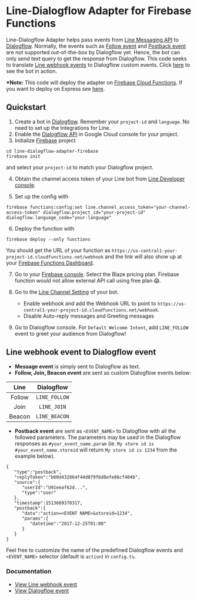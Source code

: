 # Line-Dialogflow Adapter for Firebase Functions 

Line-Dialogflow Adapter helps pass events from [Line Messaging API](https://developers.line.me/en/docs/messaging-api/overview/) to [Dialogflow](https://dialogflow.com/). Normally, the events such as [Follow event](https://developers.line.me/en/docs/messaging-api/reference/#follow-event) and [Postback event](https://developers.line.me/en/docs/messaging-api/reference/#postback-event) are not supported out-of-the-box by Dialogflow yet. Hence, the bot can only send text query to get the response from Dialogflow. This code seeks to translate [Line webhook events](https://developers.line.me/en/docs/messaging-api/reference/#webhook-event-objects) to Dialogflow custom events. Click [here](http://qr-official.line.me/L/oVd9bvJ4qG.png) to see the bot in action.

__*Note:__ This code will deploy the adapter on [Firebase Cloud Functions](https://firebase.google.com/docs/functions/). If you want to deploy on Express see [here](https://github.com/mikephul/line-dialogflow-adapter-express).

## Quickstart

1. Create a bot in [Dialogflow](https://dialogflow.com/). Remember your `project-id` and `language`. No need to set up the Integrations for Line.
2. Enable the [Dialogflow API](https://console.cloud.google.com/flows/enableapi?apiid=dialogflow.googleapis.com) in Google Cloud console for your project.
3. Initialize [Firebase](https://console.firebase.google.com/) project
```
cd line-dialogflow-adapter-firebase
firebase init
```
and select your `project-id` to match your Dialogflow project.

4. Obtain the channel access token of your Line bot from [Line Developer console](https://developers.line.me/console/).

5. Set up the config with
```
firebase functions:config:set line.channel_access_token="your-channel-access-token" dialogflow.project_id="your-project-id" dialogflow.language_code="your-language"
```
6. Deploy the function with
```
firebase deploy --only functions
```
You should get the URL of your function as `https://us-central1-your-project-id.cloudfunctions.net/webhook` and the link will also show up at your [Firebase Functions Dashboard](https://console.firebase.google.com/).

7. Go to your [Firebase console](https://console.firebase.google.com/). Select the Blaze pricing plan. Firebase function would not allow external API call using free plan 😱.

8. Go to the [Line Channel Setting](https://developers.line.me/console/) of your bot. 
	- Enable webhook and add the Webhook URL to point to `https://us-central1-your-project-id.cloudfunctions.net/webhook`. 
	- Disable Auto-reply messages and Greeting messages
	
9. Go to Dialogflow console. For `Default Welcome Intent`, add `LINE_FOLLOW` event to greet your audience from Dialogflow!   

## Line webhook event to Dialogflow event
- __Message event__ is simply sent to Dialogflow as text. 
- __Follow, Join, Beacon event__ are sent as custom Dialogflow events below:

|  Line  |  Dialogflow |
|:------:|:-----------:|
| Follow | `LINE_FOLLOW` |
|  Join  |  `LINE_JOIN`  |
| Beacon | `LINE_BEACON` |

- __Postback event__ are sent as `<EVENT_NAME>` to Dialogflow with all the followed parameters. The parameters may be used in the Dialogflow responses as `#your_event_name.param` (ie. `My store id is #your_event_name.storeid` will return `My store id is 1234` from the example below).
```
{  
   "type":"postback",
   "replyToken":"b60d432864f44d079f6d8efe86cf404b",
   "source":{  
      "userId":"U91eeaf62d...",
      "type":"user"
   },
   "timestamp":1513669370317,
   "postback":{  
      "data":"action=<EVENT NAME>&storeid=1234",
      "params":{  
         "datetime":"2017-12-25T01:00"
      }
   }
}
```

Feel free to customize the name of the predefined Dialogflow events and `<EVENT_NAME>` selector (default is `action`) in `config.ts`.

### Documentation
- [View Line webhook event](https://developers.line.me/en/docs/messaging-api/reference/#common-properties)
- [View Dialogflow event](https://dialogflow.com/docs/events)
